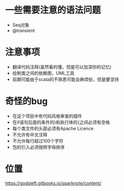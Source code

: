 # 一些需要注意的语法问题
- Seq对象
- @transient

# 注意事项
- 翻译代码注释(虽然看的懂，但是可以加深你的记忆)
- 绘制类之间的依赖图，UML工具
- 前期可能由于scala的不熟悉可能会麻烦些，但是要坚持


# 奇怪的bug
- 在这个项目中有代码风格审查的插件
- 在if语句后面的条件的)和执行体的{之间必须有空格
- 每个类文件的头部必须有Apache Licence
- 不允许有中文注释
- 不允许每行超过100个字符
- 包的引入必须按照字母排序

# 位置
https://godsleft.gitbooks.io/sparknote/content/
